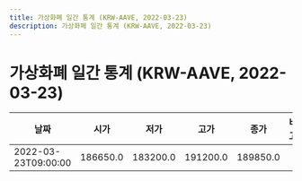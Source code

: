 ```yaml
---
title: 가상화폐 일간 통계 (KRW-AAVE, 2022-03-23)
description: 가상화폐 일간 통계 (KRW-AAVE, 2022-03-23)
---
```


가상화폐 일간 통계 (KRW-AAVE, 2022-03-23)
===

|날짜|시가|저가|고가|종가|비고|
|--|--|--|--|--|--|
|2022-03-23T09:00:00|186650.0|183200.0|191200.0|189850.0|    |
